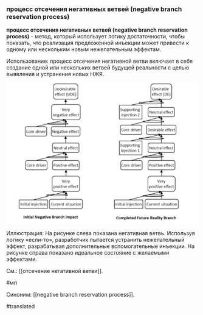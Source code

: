 ### процесс отсечения негативных ветвей (negative branch reservation process)

**процесс отсечения негативных ветвей (negative branch reservation process)** - метод, который использует логику достаточности, чтобы показать, что реализация предложенной инъекции может привести к одному или нескольким новым нежелательным эффектам.

Использование: процесс отсечения негативной ветви включает в себя создание одной или нескольких ветвей будущей реальности с целью выявления и устранения новых НЖЯ.

![](images/image67.png)

Иллюстрация: На рисунке слева показана негативная ветвь. Используя логику «если-то», разработчик пытается устранить нежелательный эффект, разрабатывая дополнительные вспомогательные инъекции. На рисунке справа показано идеальное состояние с желаемыми эффектами.

См.: [[отсечение негативной ветви]].

#мп

Синоним: [[negative branch reservation process]].

#translated

